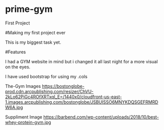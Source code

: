 # prime-gym
First Project

#Making my first project ever

This is my biggest task yet.

#Features 

I had a GYM website in mind but i changed it all last night for a more visual on the eyes.

 I have used bootstrap for using my .cols

The-Gym Images 
https://bostonglobe-prod.cdn.arcpublishing.com/resizer/ChVU-2kLo62PiGc4ROfXRTxqI_E=/1440x0/cloudfront-us-east-1.images.arcpublishing.com/bostonglobe/JSBUISSO6MNYKDQSGEFRMRDW6A.jpg

Suppliment Image 
https://barbend.com/wp-content/uploads/2018/10/best-whey-protein-gym.jpg